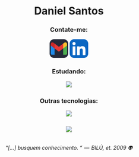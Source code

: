 <h1 align="center">Daniel Santos</h1>

<h3 align="center">Contate-me:</h3>

<div align="center">
  <a href="mailto:dan.danielfs@gmail.com"
    ><img
      src="https://github.com/tandpfun/skill-icons/raw/main/icons/Gmail-Dark.svg"
      alt="Gmail"
      width="50"
      height="50"
  /></a>
  <a href="www.linkedin.com/in/daniel-fsantos"
    ><img
      src="https://github.com/tandpfun/skill-icons/raw/main/icons/LinkedIn.svg"
      alt="Linkedin"
      target="_blank"
      width="50"
      height="50"
  /></a>
</div>

<div align="center">
  <h3>Estudando:</h3>
  <img src="https://skillicons.dev/icons?i=javascript,react,typescript" />
</div>

<div align="center">
  <h3>Outras tecnologias:</h3>
  <img src="https://skillicons.dev/icons?i=figma,html,css,git,github" />
</div>

<h3></h3>

<div align="center">
  <img
    height="160em"
    src="https://github-readme-stats.vercel.app/api/top-langs/?username=danielsantos404&layout=compact&theme=gotham"
  />
</div>

##

<p align="center">
  <em>“[…] busquem conhecimento. “  —  BILÚ, et. 2009 👽</em>
</p>
